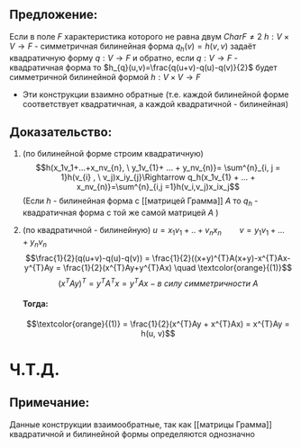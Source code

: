 
## Предложение:
Если в поле $F$ характеристика которого не равна двум $Char F \neq 2$ 
$h: V\times V \rightarrow F$ - симметричная билинейная форма $q_{h}(v) = h(v,v)$ задаёт квадратичную форму $q:V\rightarrow F$ и обратно, если $q:V\rightarrow F$ - квадратичная форма то $h_{q}(u,v)=\frac{q(u+v)-q(u)-q(v)}{2}$ будет симметричной билинейной формой $h:V\times V \rightarrow F$ 

- Эти конструкции взаимно обратные (т.е. каждой билинейной форме соответствует квадратичная,  а каждой квадратичной - билинейная)

## Доказательство:
1) (по билинейной форме строим квадратичную) $$h(x_1v_1+...+x_nv_{n}, \ y_1v_{1}+ ... + y_nv_{n)}= \sum^{n}_{i, j = 1}h(v_{i} , \ v_j)x_iy_{j}\Rightarrow q_h(x_1v_{1} + ... + x_nv_{n)}=\sum^{n}_{i,j =1}h(v_i,v_j)x_ix_j$$ (Если $h$ - билинейная форма с [[матрицей Грамма]] $A$ то $q_h$ - квадратичная форма с той же самой матрицей $A$ )
   
2) (по квадратичной - билинейную) 
   $u = x_1v_{1}+..+v_nx_{n} \qquad v= y_1v_{1}+ ... +y_nv_n$ $$\frac{1}{2}(q(u+v)-q(u)-q(v)) = \frac{1}{2}((x+y)^{T}A(x+y)-x^{T}Ax-y^{T}Ay = \frac{1}{2}(x^{T}Ay+y^{T}Ax) \quad \textcolor{orange}{(1)}$$ $$(x^{T}Ay)^{T}= y^{T}A^{T}x = y^{T}Ax - в \ силу \ симметричности \ A$$
   #### Тогда: 
   $$\textcolor{orange}{(1)} = \frac{1}{2}(x^{T}Ay + x^{T}Ax) = x^{T}Ay = h(u, v)$$
   
   
# Ч.Т.Д. 

## Примечание: 
Данные конструкции взаимообратные, так как [[матрицы Грамма]]  квадратичной и билинейной формы определяются однозначно 






